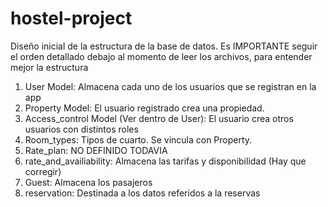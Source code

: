 # hostel-project

Diseño inicial de la estructura de la base de datos.
Es IMPORTANTE seguir el orden detallado debajo al momento de leer los archivos, para entender mejor la estructura

1. User Model: Almacena cada uno de los usuarios que se registran en la app
2. Property Model: El usuario registrado crea una propiedad.
3. Access_control Model (Ver dentro de User): El usuario crea otros usuarios con distintos roles
4. Room_types: Tipos de cuarto. Se vincula con Property.
5. Rate_plan: NO DEFINIDO TODAVIA
6. rate_and_availiability: Almacena las tarifas y disponibilidad (Hay que corregir)
7. Guest: Almacena los pasajeros
8. reservation: Destinada a los datos referidos a la reservas
